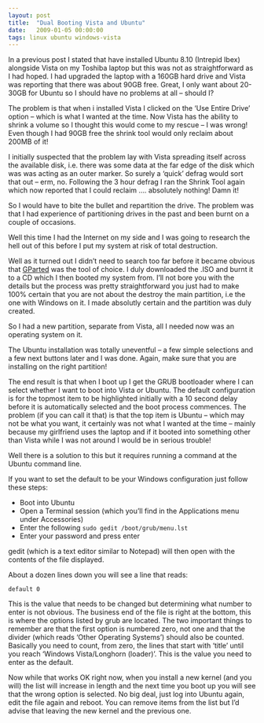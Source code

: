 ```yaml
---
layout: post
title:  "Dual Booting Vista and Ubuntu"
date:   2009-01-05 00:00:00
tags: linux ubuntu windows-vista
---
```

In a previous post I stated that have installed Ubuntu 8.10 (Intrepid Ibex) alongside Vista on my Toshiba laptop but this was not as straightforward as I had hoped.
I had upgraded the laptop with a 160GB hard drive and Vista was reporting that there was about 90GB free. Great, I only want about 20-30GB for Ubuntu so I should have no problems at all – should I?

The problem is that when i installed Vista I clicked on the ‘Use Entire Drive’ option – which is what I wanted at the time. Now Vista has the ability to shrink a volume so I thought this would come to my rescue – I was wrong! Even though I had 90GB free the shrink tool would only reclaim about 200MB of it!
<!--more-->
I initially suspected that the problem lay with Vista spreading itself across the available disk, i.e. there was some data at the far edge of the disk which was was acting as an outer marker. So surely a ‘quick’ defrag would sort that out – erm, no. Following the 3 hour defrag I ran the Shrink Tool again which now reported that I could reclaim …. absolutely nothing! Damn it!

So I would have to bite the bullet and repartition the drive. The problem was that I had experience of partitioning drives in the past and been burnt on a couple of occasions.

Well this time I had the Internet on my side and I was going to research the hell out of this before I put my system at risk of total destruction.

Well as it turned out I didn’t need to search too far before it became obvious that  <a href="https://gparted.org" target="_blank">GParted</a> was the tool of choice. I duly downloaded the .ISO and burnt it to a CD which I then booted my system from. I’ll not bore you with the details but the process was pretty straightforward you just had to make 100% certain that you are not about the destroy the main partition, i.e the one with Windows on it. I made absolutly certain and the partition was duly created.

So I had a new partition, separate from Vista, all I needed now was an operating system on it.

The Ubuntu installation was totally uneventful – a few simple selections and a few next buttons later and I was done. Again, make sure that you are installing on the right partition!

The end result is that when I boot up I get the GRUB bootloader where I can select whether I want to boot into Vista or Ubuntu. The default configuration is for the topmost item to be highlighted initially with a 10 second delay before it is automatically selected and the boot process commences. The problem (if you can call it that) is that the top item is Ubuntu – which may not be what you want, it certainly was not what I wanted at the time – mainly because my girlfriend uses the laptop and if it booted into something other than Vista while I was not around I would be in serious trouble!

Well there is a solution to this but it requires running a command at the Ubuntu command line.

If you want to set the default to be your Windows configuration just follow these steps:

- Boot into Ubuntu
- Open a Terminal session (which you’ll find in the Applications menu under Accessories)
- Enter the following `sudo gedit /boot/grub/menu.lst`
- Enter your password and press enter

gedit (which is a text editor similar to Notepad) will then open with the contents of the file displayed.

About a dozen lines down you will see a line that reads:

`default 0`

This is the value that needs to be changed but determining what number to enter is not obvious. The business end of the file is right at the bottom, this is where the options listed by grub are located. The two important things to remember are that the first option is numbered zero, not one and that the divider (which reads ‘Other Operating Systems’) should also be counted.
Basically you need to count, from zero, the lines that start with ‘title’ until you reach ‘Windows Vista/Longhorn (loader)’. This is the value you need to enter as the default.

Now while that works OK right now, when you install a new kernel (and you will) the list will increase in length and the next time you boot up you will see that the wrong option is selected. No big deal, just log into Ubuntu again, edit the file again and reboot. You can remove items from the list but I’d advise that leaving the new kernel and the previous one.
